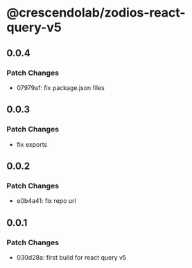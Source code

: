# @crescendolab/zodios-react-query-v5

## 0.0.4

### Patch Changes

- 07979af: fix package.json files

## 0.0.3

### Patch Changes

- fix exports

## 0.0.2

### Patch Changes

- e0b4a41: fix repo url

## 0.0.1

### Patch Changes

- 030d28a: first build for react query v5
